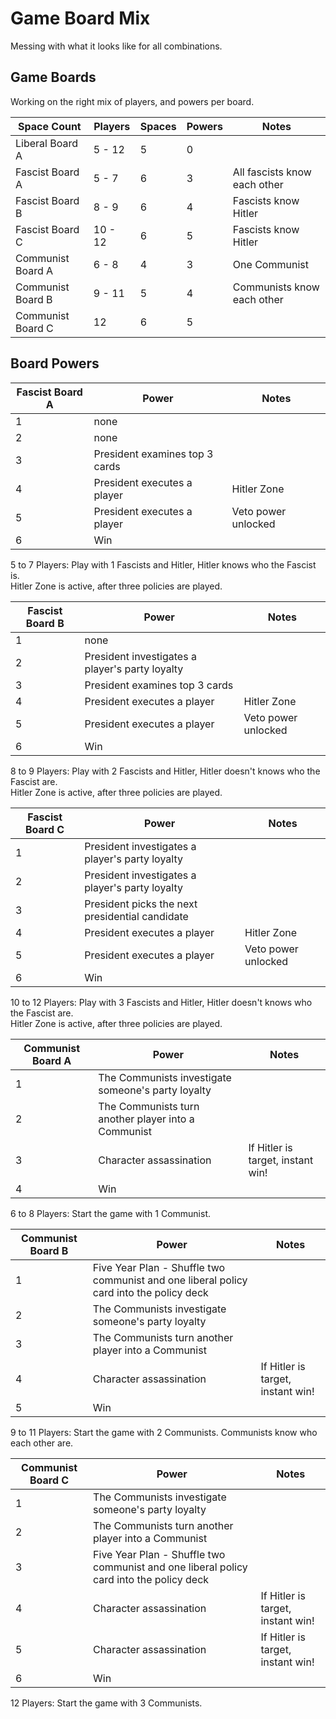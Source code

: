 # Game Board Mix
Messing with what it looks like for all combinations.

## Game Boards
Working on the right mix of players, and powers per board.

| **Space Count**   | Players | Spaces | Powers | Notes |
|-------------------|---------|--------|--------|--------|
| Liberal Board A   | 5 - 12  | 5      | 0 |
| Fascist Board A   | 5 - 7   | 6      | 3 | All fascists know each other
| Fascist Board B   | 8 - 9   | 6      | 4 | Fascists know Hitler
| Fascist Board C   | 10 - 12 | 6      | 5 | Fascists know Hitler
| Communist Board A | 6 - 8   | 4      | 3 | One Communist
| Communist Board B | 9 - 11  | 5      | 4 | Communists know each other
| Communist Board C | 12      | 6      | 5 |

## Board Powers
| **Fascist Board A** | Power | Notes |
|---------------------|-------|-------|
| 1  | none |
| 2  | none |
| 3  | President examines top 3 cards |
| 4  | President executes a player | Hitler Zone
| 5  | President executes a player | Veto power unlocked
| 6  | Win

5 to 7 Players: Play with 1 Fascists and Hitler, Hitler knows who the Fascist is.  
Hitler Zone is active, after three policies are played.

| **Fascist Board B** | Power | Notes |
|---------------------|-------|-------|
| 1  | none |
| 2  | President investigates a player's party loyalty |
| 3  | President examines top 3 cards |
| 4  | President executes a player | Hitler Zone
| 5  | President executes a player | Veto power unlocked
| 6  | Win

8 to 9 Players: Play with 2 Fascists and Hitler, Hitler doesn't knows who the Fascist are.  
Hitler Zone is active, after three policies are played.

| **Fascist Board C** | Power | Notes |
|---------------------|-------|-------|
| 1  | President investigates a player's party loyalty |
| 2  | President investigates a player's party loyalty |
| 3  | President picks the next presidential candidate | 
| 4  | President executes a player | Hitler Zone
| 5  | President executes a player | Veto power unlocked
| 6  | Win

10 to 12 Players: Play with 3 Fascists and Hitler, Hitler doesn't knows who the Fascist are.  
Hitler Zone is active, after three policies are played.

| **Communist Board A** | Power | Notes |
|---------------------|-------|-------|
| 1  | The Communists investigate someone's party loyalty |
| 2  | The Communists turn another player into a Communist |
| 3  | Character assassination | If Hitler is target, instant win!
| 4  | Win

6 to 8 Players: Start the game with 1 Communist.


| **Communist Board B** | Power | Notes |
|---------------------|-------|-------|
| 1  | Five Year Plan - Shuffle two communist and one liberal policy card into the policy deck |
| 2  | The Communists investigate someone's party loyalty |
| 3  | The Communists turn another player into a Communist |
| 4  | Character assassination | If Hitler is target, instant win!
| 5  | Win

9 to 11 Players: Start the game with 2 Communists. Communists know who each other are.

| **Communist Board C** | Power | Notes |
|---------------------|-------|-------|
| 1  | The Communists investigate someone's party loyalty |
| 2  | The Communists turn another player into a Communist |
| 3  | Five Year Plan - Shuffle two communist and one liberal policy card into the policy deck |
| 4  | Character assassination | If Hitler is target, instant win!
| 5  | Character assassination | If Hitler is target, instant win!
| 6  | Win

12 Players: Start the game with 3 Communists.